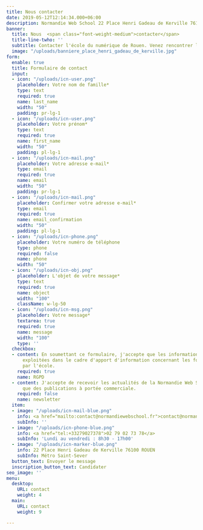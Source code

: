 ```yaml
---
title: Nous contacter
date: 2019-05-12T12:14:34.000+06:00
description: Normandie Web School 22 Place Henri Gadeau de Kerville 76100 Rouen
banner:
  title: Nous  <span class="font-weight-medium">contacter</span>
  title-line-twho: ''
  subtitle: Contacter l'école du numérique de Rouen. Venez rencontrer l'équipe pédagogique.
  image: "/uploads/banniere_place_henri_gadeau_de_kerville.jpg"
form:
  enable: true
  title: Formulaire de contact
  input:
  - icon: "/uploads/icn-user.png"
    placeholder: Votre nom de famille*
    type: text
    required: true
    name: last_name
    width: "50"
    padding: pr-lg-1
  - icon: "/uploads/icn-user.png"
    placeholder: Votre prénom*
    type: text
    required: true
    name: first_name
    width: "50"
    padding: pl-lg-1
  - icon: "/uploads/icn-mail.png"
    placeholder: Votre adresse e-mail*
    type: email
    required: true
    name: email
    width: "50"
    padding: pr-lg-1
  - icon: "/uploads/icn-mail.png"
    placeholder: Confirmer votre adresse e-mail*
    type: email
    required: true
    name: email_confirmation
    width: "50"
    padding: pl-lg-1
  - icon: "/uploads/icn-phone.png"
    placeholder: Votre numéro de téléphone
    type: phone
    required: false
    name: phone
    width: "50"
  - icon: "/uploads/icn-obj.png"
    placeholder: L'objet de votre message*
    type: text
    required: true
    name: object
    width: "100"
    className: w-lg-50
  - icon: "/uploads/icn-msg.png"
    placeholder: Votre message*
    textarea: true
    required: true
    name: message
    width: "100"
    type: ''
  checkbox:
  - content: En soumettant ce formulaire, j'accepte que les informations saisies soient
      exploitées dans le cadre d'apport d'information concernant les formations proposées
      par l'école.
    required: true
    name: RGPD
  - content: J'accepte de recevoir les actualités de la Normandie Web School  ainsi
      que des publications à portée commerciale.
    required: false
    name: newsletter
  item:
  - image: "/uploads/icn-mail-blue.png"
    info: <a href="mailto:contact@normandiewebschool.fr">contact@normandiewebschool.fr</a>
    subInfo: ''
  - image: "/uploads/icn-phone-blue.png"
    info: <a href="tel:+33279027378">02 79 02 73 78</a>
    subInfo: 'Lundi au vendredi : 8h30 - 17h00'
  - image: "/uploads/icn-marker-blue.png"
    info: 22 Place Henri Gadeau de Kerville 76100 ROUEN
    subInfo: Métro Saint-Sever
  button_text: Envoyer le message
  inscription_button_text: Candidater
seo_image: ''
menu:
  desktop:
    URL: contact
    weight: 4
  main:
    URL: contact
    weight: 9

---
```

